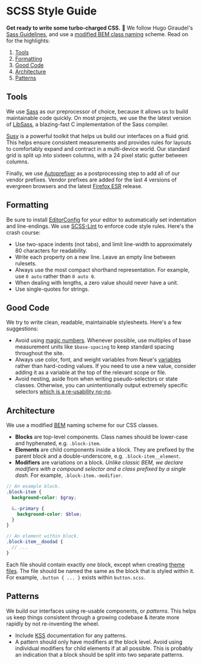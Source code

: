 # SCSS Style Guide

__Get ready to write some turbo-charged CSS.__ :art: We follow Hugo Giraudel's [Sass Guidelines](http://sass-guidelin.es), and use a [modified BEM class naming](#architecture) scheme. Read on for the highlights:

1. [Tools](#tools)
1. [Formatting](#formatting)
1. [Good Code](#good-code)
1. [Architecture](#architecture)
1. [Patterns](#patterns)

## Tools

We use [Sass](http://sass-lang.com) as our preprocessor of choice, because it allows us to build maintainable code quickly. On most projects, we use the the latest version of [LibSass](http://libsass.org), a blazing-fast C implementation of the Sass compiler.

[Susy](http://susy.oddbird.net) is a powerful toolkit that helps us build our interfaces on a fluid grid. This helps ensure consistent measurements and provides rules for layouts to comfortably expand and contract in a multi-device world. Our standard grid is split up into sixteen columns, with a 24 pixel static gutter between columns.

Finally, we use [Autoprefixer](https://github.com/postcss/autoprefixer) as a postprocessing step to add all of our vendor prefixes. Vendor prefixes are added for the last 4 versions of evergreen browsers and the latest [Firefox ESR](https://www.mozilla.org/en-US/firefox/organizations/faq/) release.


## Formatting

Be sure to install [EditorConfig](http://editorconfig.org) for your editor to automatically set indentation and line-endings. We use [SCSS-Lint](https://github.com/brigade/scss-lint) to enforce code style rules. Here's the crash course:

 * Use two-space indents (not tabs), and limit line-width to approximately 80 characters for readability.
 * Write each property on a new line. Leave an empty line between rulesets. 
 * Always use the most compact shorthand representation. For example, use `0 auto` rather than `0 auto 0`.
 * When dealing with lengths, a zero value should never have a unit.
 * Use single-quotes for strings.  

## Good Code

We try to write clean, readable, maintainable stylesheets. Here's a few suggestions:

 * Avoid using [magic numbers](http://en.wikipedia.org/wiki/Magic_number_(programming)#Unnamed_numerical_constants). Whenever possible, use multiples of base measurement units like `$base-spacing` to keep standard spacing throughout the site.
 * Always use color, font, and weight variables from Neue's [variables](https://github.com/DoSomething/neue/blob/dev/scss/_utilities/_variables.scss) rather than hard-coding values. If you need to use a new value, consider adding it as a variable at the top of the relevant scope or file.
 * Avoid nesting, aside from when writing pseudo-selectors or state classes. Otherwise, you can unintentionally output extremely specific selectors [which is a re-usability no-no](http://www.sitepoint.com/beware-selector-nesting-sass/).


## Architecture

We use a modified [BEM](https://css-tricks.com/bem-101/) naming scheme for our CSS classes.

 * __Blocks__ are top-level components. Class names should be lower-case and hyphenated, e.g. `.block-item`.
 * __Elements__ are child components inside a block. They are prefixed by the parent block and a double-underscore, e.g. `.block-item__element`.
 * __Modifiers__ are variations on a block. _Unlike classic BEM, we declare modifiers with a compound selector and a class prefixed by a single dash._ For example, `.block-item.-modifier`.

```scss
// An example block.
.block-item {
  background-color: $gray;

  &.-primary {
    background-color: $blue;
  }
}

// An element within block.
.block-item__doodad {
  // ...
}
```

Each file should contain exactly _one_ block, except when creating [theme files](#). The file should be named the same as the block that is styled within it. For example, `.button { ... }` exists within `button.scss`.


## Patterns

We build our interfaces using re-usable components, or _patterns_. This helps us keep things consistent through a growing codebase & iterate more rapidly by not re-inventing the wheel.

 * Include [KSS](http://warpspire.com/kss/) documentation for any patterns.
 * A pattern should only have modifiers at the block level. Avoid using individual modifiers for child elements if at all possible. This is probably an indication that a block should be split into two separate patterns.



